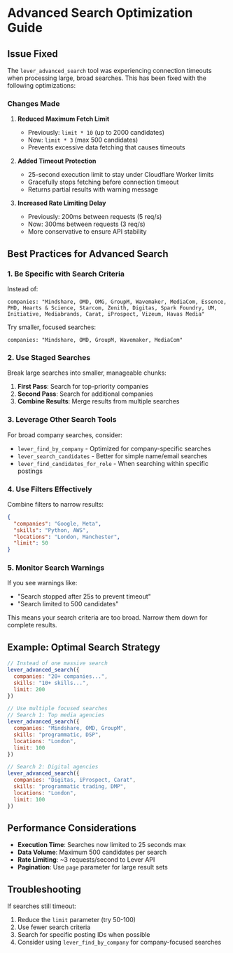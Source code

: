 # Advanced Search Optimization Guide

## Issue Fixed

The `lever_advanced_search` tool was experiencing connection timeouts when processing large, broad searches. This has been fixed with the following optimizations:

### Changes Made

1. **Reduced Maximum Fetch Limit**
   - Previously: `limit * 10` (up to 2000 candidates)
   - Now: `limit * 3` (max 500 candidates)
   - Prevents excessive data fetching that causes timeouts

2. **Added Timeout Protection**
   - 25-second execution limit to stay under Cloudflare Worker limits
   - Gracefully stops fetching before connection timeout
   - Returns partial results with warning message

3. **Increased Rate Limiting Delay**
   - Previously: 200ms between requests (5 req/s)
   - Now: 300ms between requests (3 req/s)
   - More conservative to ensure API stability

## Best Practices for Advanced Search

### 1. Be Specific with Search Criteria

Instead of:
```
companies: "Mindshare, OMD, OMG, GroupM, Wavemaker, MediaCom, Essence, PHD, Hearts & Science, Starcom, Zenith, Digitas, Spark Foundry, UM, Initiative, Mediabrands, Carat, iProspect, Vizeum, Havas Media"
```

Try smaller, focused searches:
```
companies: "Mindshare, OMD, GroupM, Wavemaker, MediaCom"
```

### 2. Use Staged Searches

Break large searches into smaller, manageable chunks:

1. **First Pass**: Search for top-priority companies
2. **Second Pass**: Search for additional companies
3. **Combine Results**: Merge results from multiple searches

### 3. Leverage Other Search Tools

For broad company searches, consider:
- `lever_find_by_company` - Optimized for company-specific searches
- `lever_search_candidates` - Better for simple name/email searches
- `lever_find_candidates_for_role` - When searching within specific postings

### 4. Use Filters Effectively

Combine filters to narrow results:
```json
{
  "companies": "Google, Meta",
  "skills": "Python, AWS",
  "locations": "London, Manchester",
  "limit": 50
}
```

### 5. Monitor Search Warnings

If you see warnings like:
- "Search stopped after 25s to prevent timeout"
- "Search limited to 500 candidates"

This means your search criteria are too broad. Narrow them down for complete results.

## Example: Optimal Search Strategy

```javascript
// Instead of one massive search
lever_advanced_search({
  companies: "20+ companies...",
  skills: "10+ skills...",
  limit: 200
})

// Use multiple focused searches
// Search 1: Top media agencies
lever_advanced_search({
  companies: "Mindshare, OMD, GroupM",
  skills: "programmatic, DSP",
  locations: "London",
  limit: 100
})

// Search 2: Digital agencies
lever_advanced_search({
  companies: "Digitas, iProspect, Carat",
  skills: "programmatic trading, DMP",
  locations: "London",
  limit: 100
})
```

## Performance Considerations

- **Execution Time**: Searches now limited to 25 seconds max
- **Data Volume**: Maximum 500 candidates per search
- **Rate Limiting**: ~3 requests/second to Lever API
- **Pagination**: Use `page` parameter for large result sets

## Troubleshooting

If searches still timeout:
1. Reduce the `limit` parameter (try 50-100)
2. Use fewer search criteria
3. Search for specific posting IDs when possible
4. Consider using `lever_find_by_company` for company-focused searches 